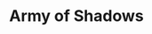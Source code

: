 ---
title: "Army of Shadows"
year: 1969
rating: 4.5
stars: "★★★★½"
rewatched: false
permalink: "army-of-shadows"
watched_on: 2023-06-20
---